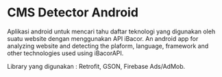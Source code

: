 # CMS Detector Android

Aplikasi android untuk mencari tahu daftar teknologi yang digunakan oleh suatu website dengan menggunakan API iBacor.
An android app for analyzing website and detecting the plaform, language, framework and other technologies used using iBacorAPI.

Library yang digunakan : Retrofit, GSON, Firebase Ads/AdMob.

